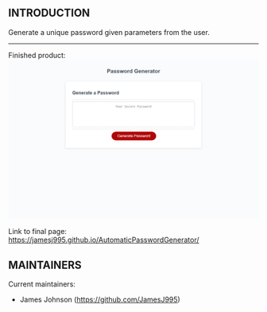 INTRODUCTION
------------

Generate a unique password given parameters from the user.

------------

Finished product:
![FinalPage](./develop/FinalPage.png)

Link to final page:
https://jamesj995.github.io/AutomaticPasswordGenerator/

MAINTAINERS
-----------

Current maintainers:
 * James Johnson (https://github.com/JamesJ995)